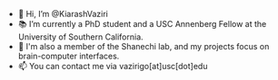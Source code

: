 - 👋 Hi, I’m @KiarashVaziri
- 📚 I’m currently a PhD student and a USC Annenberg Fellow at the University of Southern California.
- 🧠 I'm also a member of the Shanechi lab, and my projects focus on brain-computer interfaces.
- 📫 You can contact me via vazirigo[at]usc[dot]edu

<!---
KiarashVaziri/KiarashVaziri is a ✨ special ✨ repository because its `README.md` (this file) appears on your GitHub profile.
You can click the Preview link to take a look at your changes.
--->
